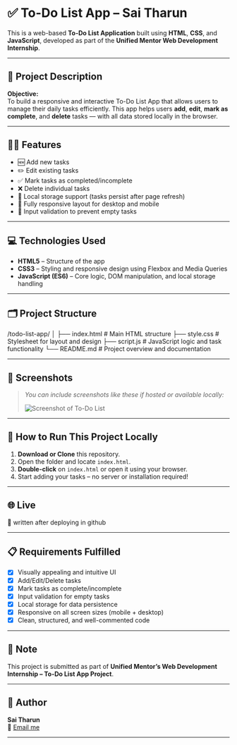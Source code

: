 # ✅ To-Do List App – Sai Tharun

This is a web-based **To-Do List Application** built using **HTML**, **CSS**, and **JavaScript**, developed as part of the **Unified Mentor Web Development Internship**.

---

## 📌 Project Description

**Objective:**  
To build a responsive and interactive To-Do List App that allows users to manage their daily tasks efficiently. This app helps users **add**, **edit**, **mark as complete**, and **delete** tasks — with all data stored locally in the browser.

---

## 🧑‍💻 Features

- 🆕 Add new tasks
- ✏️ Edit existing tasks
- ✅ Mark tasks as completed/incomplete
- ❌ Delete individual tasks
- 💾 Local storage support (tasks persist after page refresh)
- 📱 Fully responsive layout for desktop and mobile
- 🚫 Input validation to prevent empty tasks

---

## 💻 Technologies Used

- **HTML5** – Structure of the app
- **CSS3** – Styling and responsive design using Flexbox and Media Queries
- **JavaScript (ES6)** – Core logic, DOM manipulation, and local storage handling

---

## 🗂️ Project Structure

/todo-list-app/
│
├── index.html # Main HTML structure
├── style.css # Stylesheet for layout and design
├── script.js # JavaScript logic and task functionality
└── README.md # Project overview and documentation

---

## 📸 Screenshots

> *You can include screenshots like these if hosted or available locally:*
>
> ![Screenshot of To-Do List](projectimage.png")

---

## 🚀 How to Run This Project Locally

1. **Download or Clone** this repository.
2. Open the folder and locate `index.html`.
3. **Double-click** on `index.html` or open it using your browser.
4. Start adding your tasks – no server or installation required!

---

## 🌐 Live 

🔗 written after deploying in github

---

## 📋 Requirements Fulfilled

- [x] Visually appealing and intuitive UI
- [x] Add/Edit/Delete tasks
- [x] Mark tasks as complete/incomplete
- [x] Input validation for empty tasks
- [x] Local storage for data persistence
- [x] Responsive on all screen sizes (mobile + desktop)
- [x] Clean, structured, and well-commented code

---

## 📌 Note

This project is submitted as part of **Unified Mentor’s Web Development Internship – To-Do List App Project**.

---

## 👤 Author

**Sai Tharun**  
📧 [Email me](mailto:saitharun6473@gmail.com)

---
